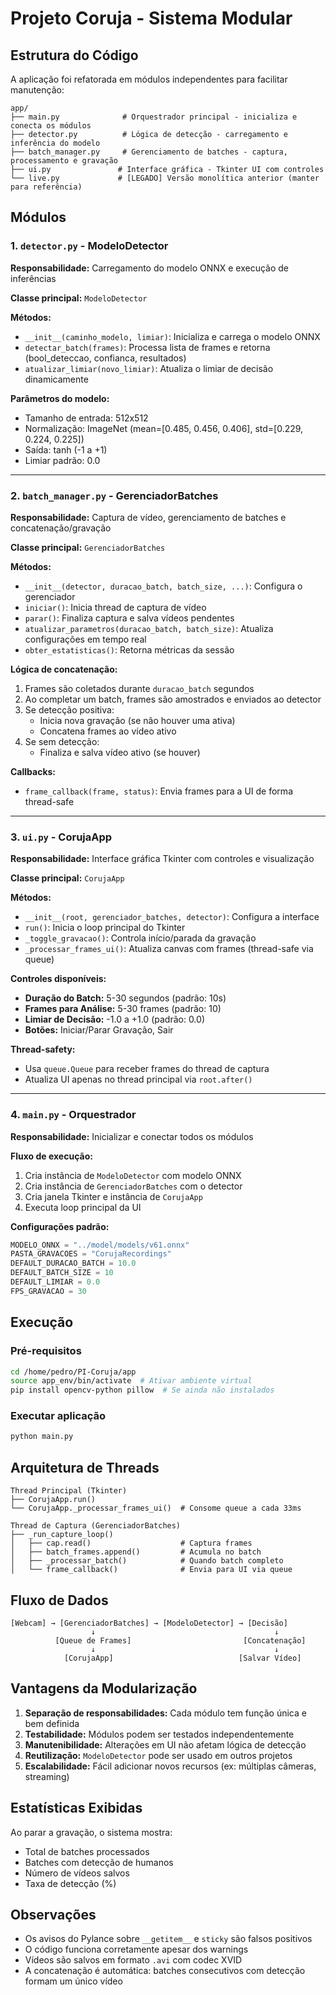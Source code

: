 # Projeto Coruja - Sistema Modular

## Estrutura do Código

A aplicação foi refatorada em módulos independentes para facilitar manutenção:

```
app/
├── main.py              # Orquestrador principal - inicializa e conecta os módulos
├── detector.py          # Lógica de detecção - carregamento e inferência do modelo
├── batch_manager.py     # Gerenciamento de batches - captura, processamento e gravação
├── ui.py               # Interface gráfica - Tkinter UI com controles
└── live.py             # [LEGADO] Versão monolítica anterior (manter para referência)
```

## Módulos

### 1. `detector.py` - ModeloDetector

**Responsabilidade:** Carregamento do modelo ONNX e execução de inferências

**Classe principal:** `ModeloDetector`

**Métodos:**
- `__init__(caminho_modelo, limiar)`: Inicializa e carrega o modelo ONNX
- `detectar_batch(frames)`: Processa lista de frames e retorna (bool_deteccao, confianca, resultados)
- `atualizar_limiar(novo_limiar)`: Atualiza o limiar de decisão dinamicamente

**Parâmetros do modelo:**
- Tamanho de entrada: 512x512
- Normalização: ImageNet (mean=[0.485, 0.456, 0.406], std=[0.229, 0.224, 0.225])
- Saída: tanh (-1 a +1)
- Limiar padrão: 0.0

---

### 2. `batch_manager.py` - GerenciadorBatches

**Responsabilidade:** Captura de vídeo, gerenciamento de batches e concatenação/gravação

**Classe principal:** `GerenciadorBatches`

**Métodos:**
- `__init__(detector, duracao_batch, batch_size, ...)`: Configura o gerenciador
- `iniciar()`: Inicia thread de captura de vídeo
- `parar()`: Finaliza captura e salva vídeos pendentes
- `atualizar_parametros(duracao_batch, batch_size)`: Atualiza configurações em tempo real
- `obter_estatisticas()`: Retorna métricas da sessão

**Lógica de concatenação:**
1. Frames são coletados durante `duracao_batch` segundos
2. Ao completar um batch, frames são amostrados e enviados ao detector
3. Se detecção positiva:
   - Inicia nova gravação (se não houver uma ativa)
   - Concatena frames ao vídeo ativo
4. Se sem detecção:
   - Finaliza e salva vídeo ativo (se houver)

**Callbacks:**
- `frame_callback(frame, status)`: Envia frames para a UI de forma thread-safe

---

### 3. `ui.py` - CorujaApp

**Responsabilidade:** Interface gráfica Tkinter com controles e visualização

**Classe principal:** `CorujaApp`

**Métodos:**
- `__init__(root, gerenciador_batches, detector)`: Configura a interface
- `run()`: Inicia o loop principal do Tkinter
- `_toggle_gravacao()`: Controla início/parada da gravação
- `_processar_frames_ui()`: Atualiza canvas com frames (thread-safe via queue)

**Controles disponíveis:**
- **Duração do Batch:** 5-30 segundos (padrão: 10s)
- **Frames para Análise:** 5-30 frames (padrão: 10)
- **Limiar de Decisão:** -1.0 a +1.0 (padrão: 0.0)
- **Botões:** Iniciar/Parar Gravação, Sair

**Thread-safety:**
- Usa `queue.Queue` para receber frames do thread de captura
- Atualiza UI apenas no thread principal via `root.after()`

---

### 4. `main.py` - Orquestrador

**Responsabilidade:** Inicializar e conectar todos os módulos

**Fluxo de execução:**
1. Cria instância de `ModeloDetector` com modelo ONNX
2. Cria instância de `GerenciadorBatches` com o detector
3. Cria janela Tkinter e instância de `CorujaApp`
4. Executa loop principal da UI

**Configurações padrão:**
```python
MODELO_ONNX = "../model/models/v61.onnx"
PASTA_GRAVACOES = "CorujaRecordings"
DEFAULT_DURACAO_BATCH = 10.0
DEFAULT_BATCH_SIZE = 10
DEFAULT_LIMIAR = 0.0
FPS_GRAVACAO = 30
```

## Execução

### Pré-requisitos
```bash
cd /home/pedro/PI-Coruja/app
source app_env/bin/activate  # Ativar ambiente virtual
pip install opencv-python pillow  # Se ainda não instalados
```

### Executar aplicação
```bash
python main.py
```

## Arquitetura de Threads

```
Thread Principal (Tkinter)
├── CorujaApp.run()
└── CorujaApp._processar_frames_ui()  # Consome queue a cada 33ms

Thread de Captura (GerenciadorBatches)
├── _run_capture_loop()
│   ├── cap.read()                    # Captura frames
│   ├── batch_frames.append()         # Acumula no batch
│   ├── _processar_batch()            # Quando batch completo
│   └── frame_callback()              # Envia para UI via queue
```

## Fluxo de Dados

```
[Webcam] → [GerenciadorBatches] → [ModeloDetector] → [Decisão]
                  ↓                                        ↓
          [Queue de Frames]                         [Concatenação]
                  ↓                                        ↓
            [CorujaApp]                            [Salvar Vídeo]
```

## Vantagens da Modularização

1. **Separação de responsabilidades:** Cada módulo tem função única e bem definida
2. **Testabilidade:** Módulos podem ser testados independentemente
3. **Manutenibilidade:** Alterações em UI não afetam lógica de detecção
4. **Reutilização:** `ModeloDetector` pode ser usado em outros projetos
5. **Escalabilidade:** Fácil adicionar novos recursos (ex: múltiplas câmeras, streaming)

## Estatísticas Exibidas

Ao parar a gravação, o sistema mostra:
- Total de batches processados
- Batches com detecção de humanos
- Número de vídeos salvos
- Taxa de detecção (%)

## Observações

- Os avisos do Pylance sobre `__getitem__` e `sticky` são falsos positivos
- O código funciona corretamente apesar dos warnings
- Vídeos são salvos em formato `.avi` com codec XVID
- A concatenação é automática: batches consecutivos com detecção formam um único vídeo
